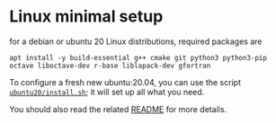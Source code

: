 # Linux minimal setup

for a debian or ubuntu 20 Linux distributions, required packages are
```
apt install -y build-essential g++ cmake git python3 python3-pip octave liboctave-dev r-base liblapack-dev gfortran
```

To configure a fresh new ubuntu:20.04, you can use the script [`ubuntu20/install.sh`](../ubuntu20/install.sh); it will set up all what you need.

You should also read the related [README](ubuntu20/README.md) for more details.
